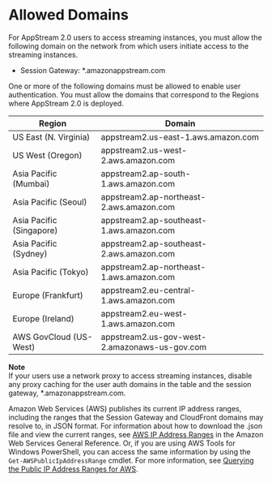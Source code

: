 # Allowed Domains<a name="allowed-domains"></a>

For AppStream 2\.0 users to access streaming instances, you must allow the following domain on the network from which users initiate access to the streaming instances\.
+ Session Gateway: \*\.amazonappstream\.com

One or more of the following domains must be allowed to enable user authentication\. You must allow the domains that correspond to the Regions where AppStream 2\.0 is deployed\. 


| Region | Domain | 
| --- | --- | 
| US East \(N\. Virginia\) | appstream2\.us\-east\-1\.aws\.amazon\.com | 
| US West \(Oregon\) | appstream2\.us\-west\-2\.aws\.amazon\.com | 
| Asia Pacific \(Mumbai\) | appstream2\.ap\-south\-1\.aws\.amazon\.com | 
| Asia Pacific \(Seoul\) | appstream2\.ap\-northeast\-2\.aws\.amazon\.com | 
| Asia Pacific \(Singapore\) | appstream2\.ap\-southeast\-1\.aws\.amazon\.com | 
| Asia Pacific \(Sydney\) | appstream2\.ap\-southeast\-2\.aws\.amazon\.com | 
| Asia Pacific \(Tokyo\) | appstream2\.ap\-northeast\-1\.aws\.amazon\.com | 
| Europe \(Frankfurt\) | appstream2\.eu\-central\-1\.aws\.amazon\.com | 
| Europe \(Ireland\) | appstream2\.eu\-west\-1\.aws\.amazon\.com | 
| AWS GovCloud \(US\-West\) | appstream2\.us\-gov\-west\-2\.amazonaws\-us\-gov\.com | 

**Note**  
If your users use a network proxy to access streaming instances, disable any proxy caching for the user auth domains in the table and the session gateway, \*\.amazonappstream\.com\.

Amazon Web Services \(AWS\) publishes its current IP address ranges, including the ranges that the Session Gateway and CloudFront domains may resolve to, in JSON format\. For information about how to download the \.json file and view the current ranges, see [AWS IP Address Ranges](https://docs.aws.amazon.com/general/latest/gr/aws-ip-ranges.html) in the Amazon Web Services General Reference\. Or, if you are using AWS Tools for Windows PowerShell, you can access the same information by using the `Get-AWSPublicIpAddressRange` cmdlet\. For more information, see [Querying the Public IP Address Ranges for AWS](https://aws.amazon.com/blogs/developer/querying-the-public-ip-address-ranges-for-aws/)\.
